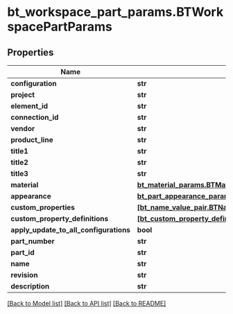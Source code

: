 # bt_workspace_part_params.BTWorkspacePartParams

## Properties
Name | Type | Description | Notes
------------ | ------------- | ------------- | -------------
**configuration** | **str** |  | [optional] 
**project** | **str** |  | [optional] 
**element_id** | **str** |  | [optional] 
**connection_id** | **str** |  | [optional] 
**vendor** | **str** |  | [optional] 
**product_line** | **str** |  | [optional] 
**title1** | **str** |  | [optional] 
**title2** | **str** |  | [optional] 
**title3** | **str** |  | [optional] 
**material** | [**bt_material_params.BTMaterialParams**](BTMaterialParams.md) |  | [optional] 
**appearance** | [**bt_part_appearance_params.BTPartAppearanceParams**](BTPartAppearanceParams.md) |  | [optional] 
**custom_properties** | [**[bt_name_value_pair.BTNameValuePair]**](BTNameValuePair.md) |  | [optional] 
**custom_property_definitions** | [**[bt_custom_property_definition_params.BTCustomPropertyDefinitionParams]**](BTCustomPropertyDefinitionParams.md) |  | [optional] 
**apply_update_to_all_configurations** | **bool** |  | [optional] 
**part_number** | **str** |  | [optional] 
**part_id** | **str** |  | [optional] 
**name** | **str** |  | [optional] 
**revision** | **str** |  | [optional] 
**description** | **str** |  | [optional] 

[[Back to Model list]](../README.md#documentation-for-models) [[Back to API list]](../README.md#documentation-for-api-endpoints) [[Back to README]](../README.md)


